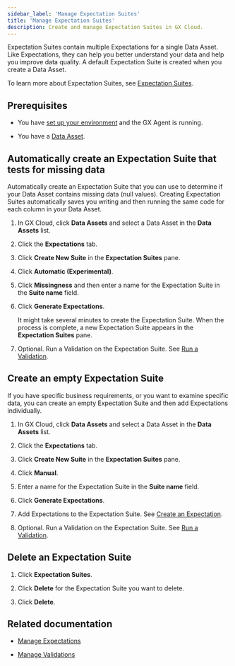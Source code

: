 ```yaml
---
sidebar_label: 'Manage Expectation Suites'
title: 'Manage Expectation Suites'
description: Create and manage Expectation Suites in GX Cloud.
---
```


Expectation Suites contain multiple Expectations for a single Data Asset. Like Expectations, they can help you better understand your data and help you improve data quality. A default Expectation Suite is created when you create a Data Asset. 

To learn more about Expectation Suites, see [Expectation Suites](../../terms/expectation_suite.md).

## Prerequisites

- You have [set up your environment](../set_up_gx_cloud.md) and the GX Agent is running. 

- You have a [Data Asset](/cloud/data_assets/manage_data_assets.md#create-a-data-asset).

## Automatically create an Expectation Suite that tests for missing data

Automatically create an Expectation Suite that you can use to determine if your Data Asset contains missing data (null values). Creating Expectation Suites automatically saves you writing and then running the same code for each column in your Data Asset.

1. In GX Cloud, click **Data Assets** and select a Data Asset in the **Data Assets** list.

2. Click the **Expectations** tab.

3. Click **Create New Suite** in the **Expectation Suites** pane.

4. Click **Automatic (Experimental)**.

5. Click **Missingness** and then enter a name for the Expectation Suite in the **Suite name** field.

6. Click **Generate Expectations**. 

    It might take several minutes to create the Expectation Suite. When the process is complete, a new Expectation Suite appears in the **Expectation Suites** pane.

7. Optional. Run a Validation on the Expectation Suite. See [Run a Validation](/cloud/validations/manage_validations.md#run-a-validation).

## Create an empty Expectation Suite

If you have specific business requirements, or you want to examine specific data, you can create an empty Expectation Suite and then add Expectations individually.

1. In GX Cloud, click **Data Assets** and select a Data Asset in the **Data Assets** list.

2. Click the **Expectations** tab.

3. Click **Create New Suite** in the **Expectation Suites** pane.

4. Click **Manual**.

5. Enter a name for the Expectation Suite in the **Suite name** field.

6. Click **Generate Expectations**. 

7. Add Expectations to the Expectation Suite. See [Create an Expectation](/cloud/expectations/manage_expectations.md#create-an-expectation).

8. Optional. Run a Validation on the Expectation Suite. See [Run a Validation](/cloud/validations/manage_validations.md#run-a-validation).

## Delete an Expectation Suite

1. Click **Expectation Suites**.

2. Click **Delete** for the Expectation Suite you want to delete.

3. Click **Delete**.

## Related documentation

- [Manage Expectations](../expectations/manage_expectations.md)

- [Manage Validations](../validations/manage_validations.md)